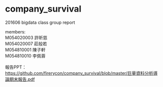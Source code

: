 # company_survival
201606 bigdata class group report</br>

members:</br>
M054020003 許昕慈</br>
M054020007 莊般若</br>
M054810001 陳子軒</br>
M054810010 李佩蓉</br>
</br>
報告PPT：</br>
https://github.com/firerycon/company_survival/blob/master/巨量資料分析導論期末報告.pdf  </br>

